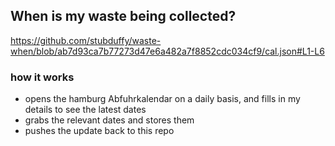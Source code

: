 ## When is my waste being collected?
  https://github.com/stubduffy/waste-when/blob/ab7d93ca7b77273d47e6a482a7f8852cdc034cf9/cal.json#L1-L6
  
  ### how it works
  - opens the hamburg Abfuhrkalendar on a daily basis, and fills in my details to see the latest dates
  - grabs the relevant dates and stores them
  - pushes the update back to this repo
  
